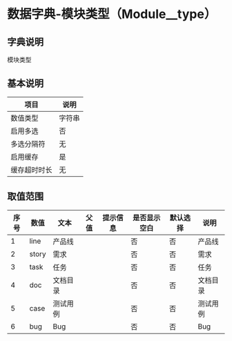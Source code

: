 # 数据字典-模块类型（Module__type）
## 字典说明
模块类型

## 基本说明
| 项目 | 说明 |
| -- | -- |
| 数值类型 | 字符串 |
| 启用多选 | 否 |
| 多选分隔符 | 无 |
| 启用缓存 | 是 |
| 缓存超时时长 | 无 |

## 取值范围
| 序号 | 数值 | 文本 | 父值 | 提示信息 | 是否显示空白 | 默认选择 | 说明 |
| -- | -- | -- | -- | -- | -- | -- | -- |
| 1 | line | 产品线 |  |  | 否 | 否 | 产品线 |
| 2 | story | 需求 |  |  | 否 | 否 | 需求 |
| 3 | task | 任务 |  |  | 否 | 否 | 任务 |
| 4 | doc | 文档目录 |  |  | 否 | 否 | 文档目录 |
| 5 | case | 测试用例 |  |  | 否 | 否 | 测试用例 |
| 6 | bug | Bug |  |  | 否 | 否 | Bug |

